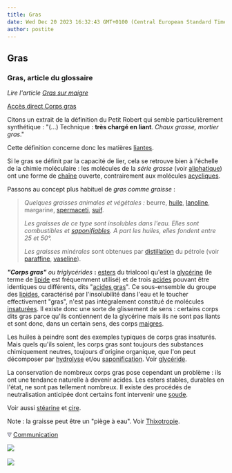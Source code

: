 ```yaml
---
title: Gras
date: Wed Dec 20 2023 16:32:43 GMT+0100 (Central European Standard Time)
author: postite
---
```


## Gras
### Gras, article du glossaire
 _Lire l'article [Gras sur maigre](grassurmaigre.html)_

[Accès direct Corps gras](gras.html#corpsgras)

Citons un extrait de la définition du Petit Robert qui semble particulièrement synthétique : "(...) Technique : **très chargé en liant**. _Chaux grasse, mortier gras_."

Cette définition concerne donc les matières [liantes](liants.html).

Si le gras se définit par la capacité de lier, cela se retrouve bien à l'échelle de la chimie moléculaire : les molécules de la _série grasse_ (voir [aliphatique](aliphatique.html)) ont une forme de [chaîne](chaine.html) ouverte, contrairement aux molécules [acycliques](acyclique.html). 

Passons au concept plus habituel de _gras comme graisse_ :

> _Quelques graisses animales et végétales :_ beurre, [huile](huile.html), [lanoline](lanoline.html), margarine, [spermaceti](spermaceti.html), [suif](suif.html).
> 
> _Les graisses de ce type sont insolubles dans l'eau. Elles sont combustibles et [saponifiables](s.html#saponifier). A part les huiles, elles fondent entre 25 et 50°._
> 
> _Les graisses minérales_ sont obtenues par [distillation](distillationraffinage.html) du pétrole (voir [paraffine](paraffine.html), [vaseline](vaseline.html)).

**_"Corps gras"_** _ou triglycérides_ **:** [esters](ester.html) du trialcool qu'est la [glycérine](glycerine.html) (le terme de [lipide](lipide.html) est fréquemment utilisé) et de trois [acides](acides.html) pouvant être identiques ou différents, dits "[acides gras](acidesgras.html)". Ce sous-ensemble du groupe des [lipides](lipide.html), caractérisé par l'insolubilité dans l'eau et le toucher effectivement "gras", n'est pas intégralement constitué de molécules [insaturées](saturation.html). Il existe donc une sorte de glissement de sens : certains corps dits gras parce qu'ils contiennent de la glycérine mais ils ne sont pas liants et sont donc, dans un certain sens, des corps [maigres](maigre.html).

Les huiles à peindre sont des exemples typiques de corps gras insaturés. Mais quels qu'ils soient, les corps gras sont toujours des substances chimiquement neutres, toujours d'origine organique, que l'on peut décomposer par [hydrolyse](hydrolyse.html) et/ou [saponification](s.html#saponifier). Voir [glycéride](gras.html#glyceride).

La conservation de nombreux corps gras pose cependant un problème : ils ont une tendance naturelle à devenir acides. Les esters stables, durables en l'état, ne sont pas tellement nombreux. Il existe des procédés de neutralisation anticipée dont certains font intervenir une [soude](soude.html).

Voir aussi [stéarine](stearine.html) et [cire](cire.html).

Note : la graisse peut être un "piège à eau". Voir [Thixotropie](thixotropie.html).



![](images/flechebas.gif) [Communication](http://www.artrealite.com/annonceurs.htm) 

[![](https://cbonvin.fr/sites/regie.artrealite.com/visuels/campagne1.png)](index-2.html#20131014)

![](https://cbonvin.fr/sites/regie.artrealite.com/visuels/campagne2.png)